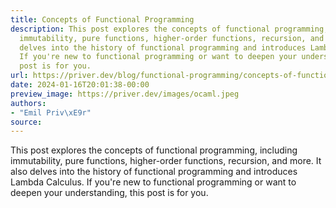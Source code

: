 ```yaml
---
title: Concepts of Functional Programming
description: This post explores the concepts of functional programming, including
  immutability, pure functions, higher-order functions, recursion, and more. It also
  delves into the history of functional programming and introduces Lambda Calculus.
  If you're new to functional programming or want to deepen your understanding, this
  post is for you.
url: https://priver.dev/blog/functional-programming/concepts-of-functional-programming/
date: 2024-01-16T20:01:38-00:00
preview_image: https://priver.dev/images/ocaml.jpeg
authors:
- "Emil Priv\xE9r"
source:
---
```


This post explores the concepts of functional programming, including immutability, pure functions, higher-order functions, recursion, and more. It also delves into the history of functional programming and introduces Lambda Calculus. If you're new to functional programming or want to deepen your understanding, this post is for you.
